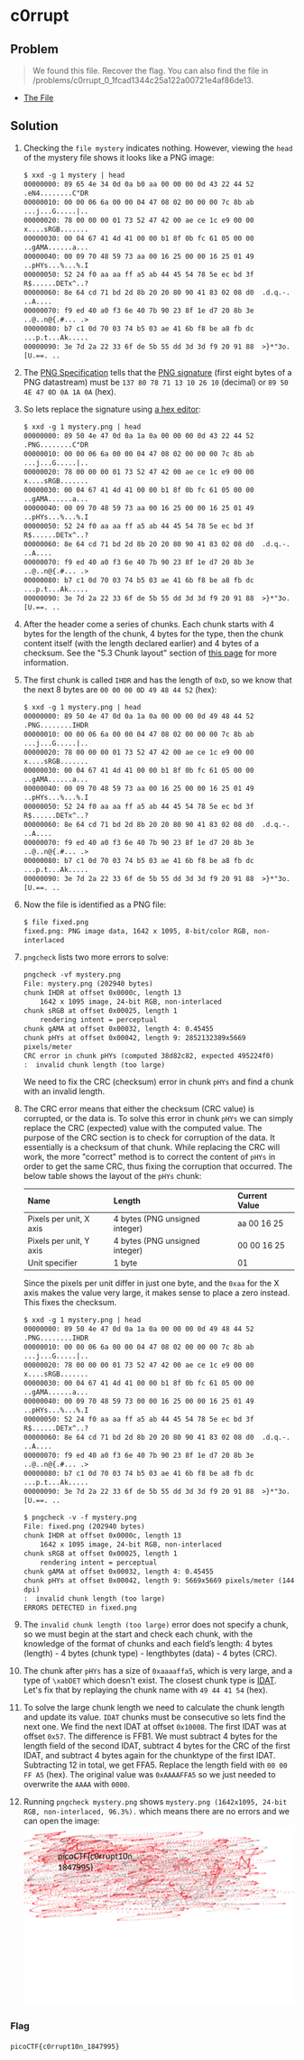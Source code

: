 # c0rrupt

## Problem

> We found this file. Recover the flag. You can also find the file in /problems/c0rrupt_0_1fcad1344c25a122a00721e4af86de13.

* [The File](./mystery)

## Solution

1. Checking the `file mystery` indicates nothing. However, viewing the `head` of the mystery file shows it looks like a PNG image:

    ```
    $ xxd -g 1 mystery | head
    00000000: 89 65 4e 34 0d 0a b0 aa 00 00 00 0d 43 22 44 52  .eN4........C"DR
    00000010: 00 00 06 6a 00 00 04 47 08 02 00 00 00 7c 8b ab  ...j...G.....|..
    00000020: 78 00 00 00 01 73 52 47 42 00 ae ce 1c e9 00 00  x....sRGB.......
    00000030: 00 04 67 41 4d 41 00 00 b1 8f 0b fc 61 05 00 00  ..gAMA......a...
    00000040: 00 09 70 48 59 73 aa 00 16 25 00 00 16 25 01 49  ..pHYs...%...%.I
    00000050: 52 24 f0 aa aa ff a5 ab 44 45 54 78 5e ec bd 3f  R$......DETx^..?
    00000060: 8e 64 cd 71 bd 2d 8b 20 20 80 90 41 83 02 08 d0  .d.q.-.  ..A....
    00000070: f9 ed 40 a0 f3 6e 40 7b 90 23 8f 1e d7 20 8b 3e  ..@..n@{.#... .>
    00000080: b7 c1 0d 70 03 74 b5 03 ae 41 6b f8 be a8 fb dc  ...p.t...Ak.....
    00000090: 3e 7d 2a 22 33 6f de 5b 55 dd 3d 3d f9 20 91 88  >}*"3o.[U.==. ..
    ```

2. The [PNG Specification](https://www.w3.org/TR/2003/REC-PNG-20031110/) tells that the [PNG signature](https://www.w3.org/TR/2003/REC-PNG-20031110/#5PNG-file-signature) (first eight bytes of a PNG datastream) must be `137 80 78 71 13 10 26 10` (decimal) or `89 50 4E 47 0D 0A 1A 0A` (hex).
3. So lets replace the signature using [a hex editor](https://hexed.it/):

    ```
    $ xxd -g 1 mystery.png | head
    00000000: 89 50 4e 47 0d 0a 1a 0a 00 00 00 0d 43 22 44 52  .PNG........C"DR
    00000010: 00 00 06 6a 00 00 04 47 08 02 00 00 00 7c 8b ab  ...j...G.....|..
    00000020: 78 00 00 00 01 73 52 47 42 00 ae ce 1c e9 00 00  x....sRGB.......
    00000030: 00 04 67 41 4d 41 00 00 b1 8f 0b fc 61 05 00 00  ..gAMA......a...
    00000040: 00 09 70 48 59 73 aa 00 16 25 00 00 16 25 01 49  ..pHYs...%...%.I
    00000050: 52 24 f0 aa aa ff a5 ab 44 45 54 78 5e ec bd 3f  R$......DETx^..?
    00000060: 8e 64 cd 71 bd 2d 8b 20 20 80 90 41 83 02 08 d0  .d.q.-.  ..A....
    00000070: f9 ed 40 a0 f3 6e 40 7b 90 23 8f 1e d7 20 8b 3e  ..@..n@{.#... .>
    00000080: b7 c1 0d 70 03 74 b5 03 ae 41 6b f8 be a8 fb dc  ...p.t...Ak.....
    00000090: 3e 7d 2a 22 33 6f de 5b 55 dd 3d 3d f9 20 91 88  >}*"3o.[U.==. ..
    ```

4. After the header come a series of chunks. Each chunk starts with 4 bytes for the length of the chunk, 4 bytes for the type, then the chunk content itself (with the length declared earlier) and 4 bytes of a checksum. See the "5.3 Chunk layout" section of [this page](https://www.w3.org/TR/2003/REC-PNG-20031110/#5Chunk-layout) for more information.
5. The first chunk is called `IHDR` and has the length of `0xD`, so we know that the next 8 bytes are `00 00 00 0D 49 48 44 52` (hex):

    ```
    $ xxd -g 1 mystery.png | head
    00000000: 89 50 4e 47 0d 0a 1a 0a 00 00 00 0d 49 48 44 52  .PNG........IHDR
    00000010: 00 00 06 6a 00 00 04 47 08 02 00 00 00 7c 8b ab  ...j...G.....|..
    00000020: 78 00 00 00 01 73 52 47 42 00 ae ce 1c e9 00 00  x....sRGB.......
    00000030: 00 04 67 41 4d 41 00 00 b1 8f 0b fc 61 05 00 00  ..gAMA......a...
    00000040: 00 09 70 48 59 73 aa 00 16 25 00 00 16 25 01 49  ..pHYs...%...%.I
    00000050: 52 24 f0 aa aa ff a5 ab 44 45 54 78 5e ec bd 3f  R$......DETx^..?
    00000060: 8e 64 cd 71 bd 2d 8b 20 20 80 90 41 83 02 08 d0  .d.q.-.  ..A....
    00000070: f9 ed 40 a0 f3 6e 40 7b 90 23 8f 1e d7 20 8b 3e  ..@..n@{.#... .>
    00000080: b7 c1 0d 70 03 74 b5 03 ae 41 6b f8 be a8 fb dc  ...p.t...Ak.....
    00000090: 3e 7d 2a 22 33 6f de 5b 55 dd 3d 3d f9 20 91 88  >}*"3o.[U.==. ..
    ```

6. Now the file is identified as a PNG file:

    ```
    $ file fixed.png
    fixed.png: PNG image data, 1642 x 1095, 8-bit/color RGB, non-interlaced
    ```

7. `pngcheck` lists two more errors to solve:

    ```
    pngcheck -vf mystery.png
    File: mystery.png (202940 bytes)
    chunk IHDR at offset 0x0000c, length 13
        1642 x 1095 image, 24-bit RGB, non-interlaced
    chunk sRGB at offset 0x00025, length 1
        rendering intent = perceptual
    chunk gAMA at offset 0x00032, length 4: 0.45455
    chunk pHYs at offset 0x00042, length 9: 2852132389x5669 pixels/meter
    CRC error in chunk pHYs (computed 38d82c82, expected 495224f0)
    :  invalid chunk length (too large)
    ```

    We need to fix the CRC (checksum) error in chunk `pHYs` and find a chunk with an invalid length.

8. The CRC error means that either the checksum (CRC value) is corrupted, or the data is. To solve this error in chunk `pHYs` we can simply replace the CRC (expected) value with the computed value. The purpose of the CRC section is to check for corruption of the data. It essentially is a checksum of that chunk. While replacing the CRC will work, the more "correct" method is to correct the content of `pHYs` in order to get the same CRC, thus fixing the corruption that occurred. The below table shows the layout of the `pHYs` chunk:

    | Name                    | Length                         | Current Value |
    |-------------------------|--------------------------------|---------------|
    | Pixels per unit, X axis | 4 bytes (PNG unsigned integer) | aa 00 16 25   |
    | Pixels per unit, Y axis | 4 bytes (PNG unsigned integer) | 00 00 16 25   |
    | Unit specifier          | 1 byte                         | 01            |

    Since the pixels per unit differ in just one byte, and the `0xaa` for the X axis makes the value very large, it makes sense to place a zero instead. This fixes the checksum.

    ```
    $ xxd -g 1 mystery.png | head
    00000000: 89 50 4e 47 0d 0a 1a 0a 00 00 00 0d 49 48 44 52  .PNG........IHDR
    00000010: 00 00 06 6a 00 00 04 47 08 02 00 00 00 7c 8b ab  ...j...G.....|..
    00000020: 78 00 00 00 01 73 52 47 42 00 ae ce 1c e9 00 00  x....sRGB.......
    00000030: 00 04 67 41 4d 41 00 00 b1 8f 0b fc 61 05 00 00  ..gAMA......a...
    00000040: 00 09 70 48 59 73 00 00 16 25 00 00 16 25 01 49  ..pHYs...%...%.I
    00000050: 52 24 f0 aa aa ff a5 ab 44 45 54 78 5e ec bd 3f  R$......DETx^..?
    00000060: 8e 64 cd 71 bd 2d 8b 20 20 80 90 41 83 02 08 d0  .d.q.-.  ..A....
    00000070: f9 ed 40 a0 f3 6e 40 7b 90 23 8f 1e d7 20 8b 3e  ..@..n@{.#... .>
    00000080: b7 c1 0d 70 03 74 b5 03 ae 41 6b f8 be a8 fb dc  ...p.t...Ak.....
    00000090: 3e 7d 2a 22 33 6f de 5b 55 dd 3d 3d f9 20 91 88  >}*"3o.[U.==. ..
    ```

    ```
    $ pngcheck -v -f mystery.png
    File: fixed.png (202940 bytes)
    chunk IHDR at offset 0x0000c, length 13
        1642 x 1095 image, 24-bit RGB, non-interlaced
    chunk sRGB at offset 0x00025, length 1
        rendering intent = perceptual
    chunk gAMA at offset 0x00032, length 4: 0.45455
    chunk pHYs at offset 0x00042, length 9: 5669x5669 pixels/meter (144 dpi)
    :  invalid chunk length (too large)
    ERRORS DETECTED in fixed.png
    ```

9. The `invalid chunk length (too large)` error does not specify a chunk, so we must begin at the start and check each chunk, with the knowledge of the format of chunks and each field’s length: 4 bytes (length) - 4 bytes (chunk type) - lengthbytes (data) - 4 bytes (CRC).
10. The chunk after `pHYs` has a size of `0xaaaaffa5`, which is very large, and a type of `\xabDET` which doesn't exist. The closest chunk type is [IDAT](https://www.w3.org/TR/2003/REC-PNG-20031110/#11IDAT). Let's fix that by replaying the chunk name with `49 44 41 54` (hex).
11. To solve the large chunk length we need to calculate the chunk length and update its value. `IDAT` chunks must be consecutive so lets find the next one. We find the next IDAT at offset `0x10008`. The first IDAT was at offset `0x57`. The difference is FFB1. We must subtract 4 bytes for the length field of the second IDAT, subtract 4 bytes for the CRC of the first IDAT, and subtract 4 bytes again for the chunktype of the first IDAT. Subtracting 12 in total, we get FFA5. Replace the length field with `00 00 FF A5` (hex). The original value was `0xAAAAFFA5` so we just needed to overwrite the `AAAA` with `0000`.
12. Running `pngcheck mystery.png` shows `mystery.png (1642x1095, 24-bit RGB, non-interlaced, 96.3%).` which means there are no errors and we can open the image: ![Mystery image fixed using above method](fixed.png)

### Flag

`picoCTF{c0rrupt10n_1847995}`
